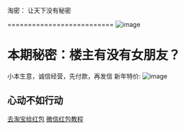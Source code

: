 
淘密： 让天下没有秘密

==========================
![image](http://img1.gtimg.com/ln/pics/hv1/88/90/1788/116287738.jpg) 

# 本期秘密：楼主有没有女朋友？


小本生意，诚信经营，先付款，再发信
新年特价:
![image](http://imgdata.hoop8.com/1502/376-1864967066.jpg)

## 心动不如行动

[去淘宝给红包](http://www.taobao.com/)
[微信红包教程](http://baike.sogou.com/v65754274.htm)


